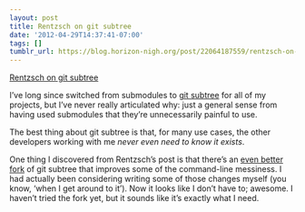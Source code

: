 ```yaml
---
layout: post
title: Rentzsch on git subtree
date: '2012-04-29T14:37:41-07:00'
tags: []
tumblr_url: https://blog.horizon-nigh.org/post/22064187559/rentzsch-on-git-subtree
---
```

[Rentzsch on git subtree](http://rentzsch.tumblr.com/post/22061209807)  

I’ve long since switched from submodules to [git subtree](https://github.com/apenwarr/git-subtree) for all of my projects, but I’ve never really articulated why: just a general sense from having used submodules that they’re unnecessarily painful to use.

The best thing about git subtree is that, for many use cases, the other developers working with me _never even need to know it exists_.

One thing I discovered from Rentzsch’s post is that there’s an [even better fork](https://github.com/helmo/git-subtree) of git subtree that improves some of the command-line messiness. I had actually been considering writing some of those changes myself (you know, ‘when I get around to it’). Now it looks like I don’t have to; awesome. I haven’t tried the fork yet, but it sounds like it’s exactly what I need.

